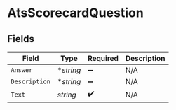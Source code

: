 # AtsScorecardQuestion


## Fields

| Field              | Type               | Required           | Description        |
| ------------------ | ------------------ | ------------------ | ------------------ |
| `Answer`           | **string*          | :heavy_minus_sign: | N/A                |
| `Description`      | **string*          | :heavy_minus_sign: | N/A                |
| `Text`             | *string*           | :heavy_check_mark: | N/A                |